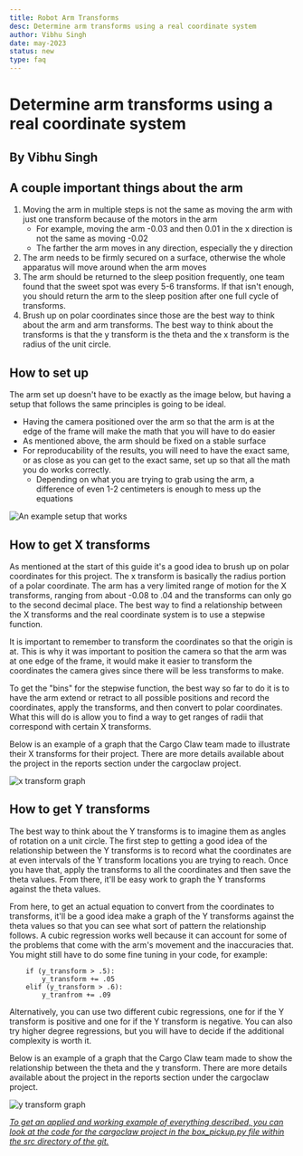 ```yaml
---
title: Robot Arm Transforms
desc: Determine arm transforms using a real coordinate system
author: Vibhu Singh
date: may-2023
status: new
type: faq
---
```

# Determine arm transforms using a real coordinate system

## By Vibhu Singh

## A couple important things about the arm

1. Moving the arm in multiple steps is not the same as moving the arm with just one transform because of the motors in the arm
    - For example, moving the arm -0.03 and then 0.01 in the x direction is not the same as moving -0.02
    - The farther the arm moves in any direction, especially the y direction
2. The arm needs to be firmly secured on a surface, otherwise the whole apparatus will move around when the arm moves
3. The arm should be returned to the sleep position frequently, one team found that the sweet spot was every 5-6 transforms. If that isn't enough, you should return the arm to the sleep position after one full cycle of transforms.
4. Brush up on polar coordinates since those are the best way to think about the arm and arm transforms. The best way to think about the transforms is that the y transform is the theta and the x transform is the radius of the unit circle.

## How to set up

The arm set up doesn't have to be exactly as the image below, but having a setup that follows the same principles is going to be ideal.
- Having the camera positioned over the arm so that the arm is at the edge of the frame will make the math that you will have to do easier
- As mentioned above, the arm should be fixed on a stable surface
- For reproducability of the results, you will need to have the exact same, or as close as you can get to the exact same, set up so that all the math you do works correctly.
    - Depending on what you are trying to grab using the arm, a difference of even 1-2 centimeters is enough to mess up the equations

![An example setup that works](../../images/cargoclaw/cargoclaw_setup.jpg)

## How to get X transforms

As mentioned at the start of this guide it's a good idea to brush up on polar coordinates for this project. The x transform is basically the radius portion of a polar coordinate. The arm has a very limited range of motion for the X transforms, ranging from about -0.08 to .04 and the transforms can only go to the second decimal place. The best way to find a relationship between the X transforms and the real coordinate system is to use a stepwise function. 

It is important to remember to transform the coordinates so that the origin is at. This is why it was important to position the camera so that the arm was at one edge of the frame, it would make it easier to transform the coordinates the camera gives since there will be less transforms to make.

To get the "bins" for the stepwise function, the best way so far to do it is to have the arm extend or retract to all possible positions and record the coordinates, apply the transforms, and then convert to polar coordinates. What this will do is allow you to find a way to get ranges of radii that correspond with certain X transforms.

Below is an example of a graph that the Cargo Claw team made to illustrate their X transforms for their project. There are more details available about the project in the reports section under the cargoclaw project.

![x transform graph](../../images/stepwise-for-x-transform.png)

## How to get Y transforms

The best way to think about the Y transforms is to imagine them as angles of rotation on a unit circle. The first step to getting a good idea of the relationship between the Y transforms is to record what the coordinates are at even intervals of the Y transform locations you are trying to reach. Once you have that, apply the transforms to all the coordinates and then save the theta values. From there, it'll be easy work to graph the Y transforms against the theta values.

From here, to get an actual equation to convert from the coordinates to transforms, it'll be a good idea make a graph of the Y transforms against the theta values so that you can see what sort of pattern the relationship follows. A cubic regression works well because it can account for some of the problems that come with the arm's movement and the inaccuracies that. You might still have to do some fine tuning in your code, for example:

```
    if (y_transform > .5):
        y_transform += .05
    elif (y_transform > .6):
        y_tranfrom += .09
```

Alternatively, you can use two different cubic regressions, one for if the Y transform is positive and one for if the Y transform is negative. You can also try higher degree regressions, but you will have to decide if the additional complexity is worth it.

Below is an example of a graph that the Cargo Claw team made to show the relationship between the theta and the y transform. There are more details available about the project in the reports section under the cargoclaw project.

![y transform graph](../../images/y-transform-graph.png)

_[To get an applied and working example of everything described, you can look at the code for the cargoclaw project in the box_pickup.py file within the src directory of the git.](../reports/cargoclaw.md)_

